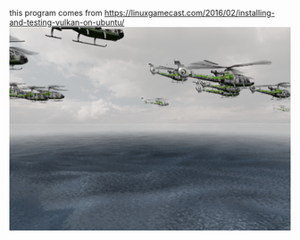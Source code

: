 this program comes from
https://linuxgamecast.com/2016/02/installing-and-testing-vulkan-on-ubuntu/
![image](https://github.com/tlglovewf/Vulkan_Test/blob/main/display.png)
